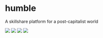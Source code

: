 # humble
A skillshare platform for a post-capitalist world

![](https://i.imgur.com/aeoaunz.jpg)
![](https://i.imgur.com/bnHbh77.jpg)
![](https://i.imgur.com/OxwwKRO.jpg)
![](https://i.imgur.com/eCZVTZy.jpg)

